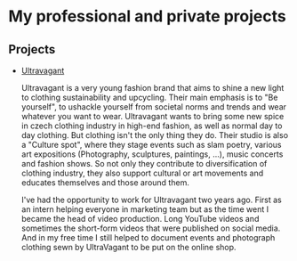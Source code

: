# My professional and private projects

## Projects
- [Ultravagant](https://www.instagram.com/ultravagant)

  Ultravagant is a very young fashion brand that aims to shine a new light to clothing sustainability and upcycling. Their main emphasis is to "Be yourself", to ushackle yourself from societal norms and trends and wear whatever you want to wear. Ultravagant wants to bring some new spice in czech clothing industry in high-end fashion, as well as normal day to day clothing. But clothing isn't the only thing they do. Their studio is also a "Culture spot", where they stage events such as slam poetry, various art expositions (Photography, sculptures, paintings, ...), music concerts and fashion shows. So not only they contribute to diversification of clothing industry, they also support cultural or art movements and educates themselves and those around them.

  I've had the opportunity to work for Ultravagant two years ago. First as an intern helping everyone in marketing team but as the time went I became the head of video production. Long YouTube videos and sometimes the short-form videos that were published on social media. And in my free time I still helped to document events and photograph clothing sewn by UltraVagant to be put on the online shop.

